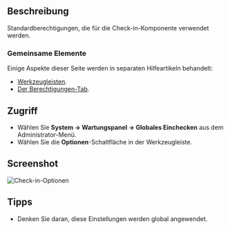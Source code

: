 <!-- Filename: Help4.x:Check-in:_Options / Display title: Check-in: Optionen -->

## Beschreibung

Standardberechtigungen, die für die Check-in-Komponente verwendet werden.

### Gemeinsame Elemente

Einige Aspekte dieser Seite werden in separaten Hilfeartikeln behandelt:

* [Werkzeugleisten](jdocmanual?article=help/common-elements/toolbars).
* [Der Berechtigungen-Tab](jdocmanual?article=help/common-elements/edit-permissions).

## Zugriff

- Wählen Sie **System → Wartungspanel → Globales Einchecken** aus dem Administrator-Menü.
- Wählen Sie die **Optionen**-Schaltfläche in der Werkzeugleiste.

## Screenshot

![Check-in-Optionen](../../../de/images/maintenance/check-in-options.png)

## Tipps

- Denken Sie daran, diese Einstellungen werden global angewendet.
